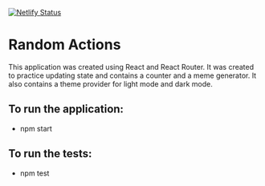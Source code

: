 [![Netlify Status](https://api.netlify.com/api/v1/badges/21133f0b-bc24-45cc-a9a1-3233738c1581/deploy-status)](https://app.netlify.com/sites/random-actions/deploys)
# Random Actions

This application was created using React and React Router. It was created to practice updating state and contains a counter and a meme generator. It also contains a theme provider for light mode and dark mode.

## To run the application:
- npm start

## To run the tests:
- npm test